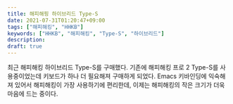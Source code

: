 ```yaml
---
title: 해피해핑 하이브리드 Type-S
date: 2021-07-31T01:20:47+09:00
tags: ["해피해킹", "HHKB"]
keywords: ["HHKB", "해피해킹", "Type-S", "하이브리드"]
description:
draft: true
---
```


최근 해피해킹 하이브리드 Type-S를 구매했다. 기존에 해피해킹 프로 2 Type-S를 사용중이었는데 키보드가 하나 더 필요해져 구매하게 되었다. Emacs 키바인딩에 익숙해져 있어서 해피해킹이 가장 사용하기에 편리한데, 이제는 해피해킹의 작은 크기가 더욱 마음에 드는 중이다.
